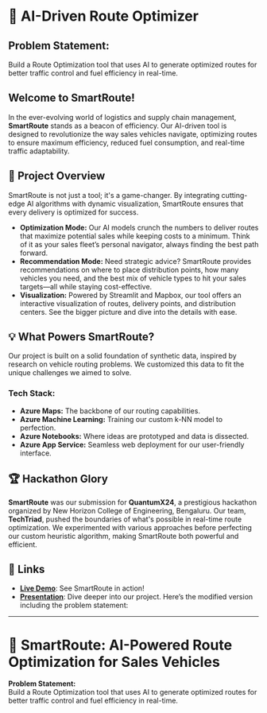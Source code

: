 
# 🌟 **AI-Driven Route Optimizer**

## **Problem Statement:**  
Build a Route Optimization tool that uses AI to generate optimized routes for better traffic control and fuel efficiency in real-time.

## **Welcome to SmartRoute!**  
In the ever-evolving world of logistics and supply chain management, **SmartRoute** stands as a beacon of efficiency. Our AI-driven tool is designed to revolutionize the way sales vehicles navigate, optimizing routes to ensure maximum efficiency, reduced fuel consumption, and real-time traffic adaptability. 

## 🚀 **Project Overview**
SmartRoute is not just a tool; it's a game-changer. By integrating cutting-edge AI algorithms with dynamic visualization, SmartRoute ensures that every delivery is optimized for success.

- **Optimization Mode:** Our AI models crunch the numbers to deliver routes that maximize potential sales while keeping costs to a minimum. Think of it as your sales fleet’s personal navigator, always finding the best path forward.
- **Recommendation Mode:** Need strategic advice? SmartRoute provides recommendations on where to place distribution points, how many vehicles you need, and the best mix of vehicle types to hit your sales targets—all while staying cost-effective.
- **Visualization:** Powered by Streamlit and Mapbox, our tool offers an interactive visualization of routes, delivery points, and distribution centers. See the bigger picture and dive into the details with ease.

## 💡 **What Powers SmartRoute?**
Our project is built on a solid foundation of synthetic data, inspired by research on vehicle routing problems. We customized this data to fit the unique challenges we aimed to solve.

### **Tech Stack:**
- **Azure Maps:** The backbone of our routing capabilities.
- **Azure Machine Learning:** Training our custom k-NN model to perfection.
- **Azure Notebooks:** Where ideas are prototyped and data is dissected.
- **Azure App Service:** Seamless web deployment for our user-friendly interface.

## 🏆 **Hackathon Glory**
**SmartRoute** was our submission for **QuantumX24**, a prestigious hackathon organized by New Horizon College of Engineering, Bengaluru. Our team, **TechTriad**, pushed the boundaries of what's possible in real-time route optimization. We experimented with various approaches before perfecting our custom heuristic algorithm, making SmartRoute both powerful and efficient.

## 🔗 **Links**
- **[Live Demo](http://routero.herokuapp.com)**: See SmartRoute in action!
- **[Presentation](https://1drv.ms/p/s!AlbLbaPx_OoCnAC3pbRIdt6unRrF?e=Z2dhSu)**: Dive deeper into our project.
Here’s the modified version including the problem statement:

---

# 🌟 **SmartRoute: AI-Powered Route Optimization for Sales Vehicles**

**Problem Statement:**  
Build a Route Optimization tool that uses AI to generate optimized routes for better traffic control and fuel efficiency in real-time.


